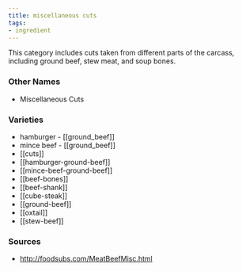 ```yaml
---
title: miscellaneous cuts
tags:
- ingredient
---
```

This category includes cuts taken from different parts of the carcass, including ground beef, stew meat, and soup bones.

### Other Names

* Miscellaneous Cuts

### Varieties

* hamburger - [[ground_beef]]
* mince beef - [[ground_beef]]
* [[cuts]]
* [[hamburger-ground-beef]]
* [[mince-beef-ground-beef]]
* [[beef-bones]]
* [[beef-shank]]
* [[cube-steak]]
* [[ground-beef]]
* [[oxtail]]
* [[stew-beef]]

### Sources
* http://foodsubs.com/MeatBeefMisc.html
